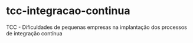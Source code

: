 # tcc-integracao-continua
TCC - Dificuldades de pequenas empresas na implantação dos processos de integração contínua
